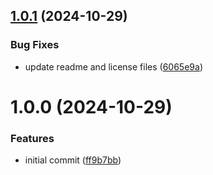 ## [1.0.1](https://github.com/asaidimu/browser-store/compare/v1.0.0...v1.0.1) (2024-10-29)


### Bug Fixes

* update readme and license files ([6065e9a](https://github.com/asaidimu/browser-store/commit/6065e9a52ce5cd138d2184675f45addecfebf03d))

# 1.0.0 (2024-10-29)


### Features

* initial commit ([ff9b7bb](https://github.com/asaidimu/browser-store/commit/ff9b7bb9bd6e9c266f623c3df615410a2645211a))
